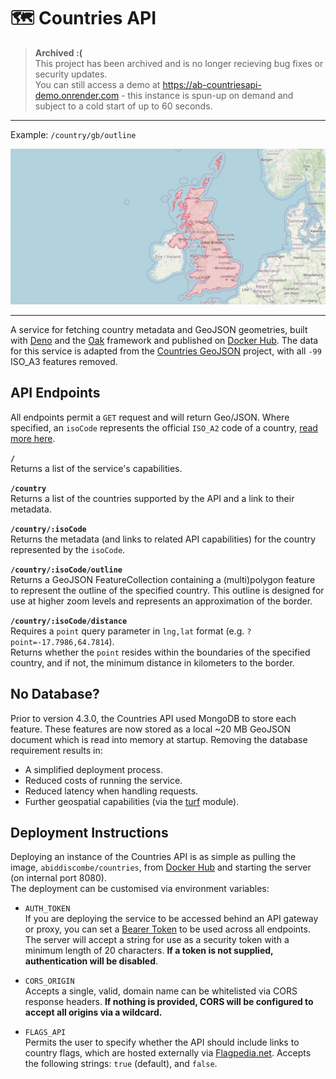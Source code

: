 # 🗺️ Countries API

> **Archived :(**\
> This project has been archived and is no longer recieving bug fixes or security updates. \
> You can still access a demo at https://ab-countriesapi-demo.onrender.com - this instance is spun-up on demand and subject to a cold start of up to 60 seconds.

---

Example: `/country/gb/outline`

![Example country outline for "gb", demonstrated on top of an OpenStreetMap basemap.](./media/banner.png)

---

A service for fetching country metadata and GeoJSON geometries, built with [Deno](https://deno.com/runtime) and the [Oak](https://oakserver.github.io/oak/) framework and published on [Docker Hub](https://hub.docker.com/r/abiddiscombe/countries). The data for this service is adapted from the [Countries GeoJSON](https://github.com/datasets/geo-countries) project, with all `-99` ISO_A3 features removed.

## API Endpoints
All endpoints permit a `GET` request and will return Geo/JSON. Where specified, an `isoCode` represents the official `ISO_A2` code of a country, [read more here](https://en.wikipedia.org/wiki/ISO_3166-1_alpha-3).


**`/`**\
Returns a list of the service's capabilities.

**`/country`**\
Returns a list of the countries supported by the API and a link to their metadata.

**`/country/:isoCode`**\
Returns the metadata (and links to related API capabilities) for the country represented by the `isoCode`.

**`/country/:isoCode/outline`**\
Returns a GeoJSON FeatureCollection containing a (multi)polygon feature to represent the outline of the specified country. This outline is designed for use at higher zoom levels and represents an approximation of the border.

**`/country/:isoCode/distance`**\
Requires a `point` query parameter in `lng,lat` format (e.g. `?point=-17.7986,64.7814`).\
Returns whether the `point` resides within the boundaries of the specified country, and if not, the minimum distance in kilometers to the border.

## No Database?
Prior to version 4.3.0, the Countries API used MongoDB to store each feature. These features are now stored as a local ~20 MB GeoJSON document which is read into memory at startup. Removing the database requirement results in:
- A simplified deployment process.
- Reduced costs of running the service.
- Reduced latency when handling requests.
- Further geospatial capabilities (via the [turf](https://turfjs.org/) module).

## Deployment Instructions
Deploying an instance of the Countries API is as simple as pulling the image, `abiddiscombe/countries`, from [Docker Hub](https://hub.docker.com/r/abiddiscombe/countries) and starting the server (on internal port 8080).\
The deployment can be customised via environment variables:

- `AUTH_TOKEN`\
If you are deploying the service to be accessed behind an API gateway or proxy, you can set a [Bearer Token](https://swagger.io/docs/specification/authentication/bearer-authentication/) to be used across all endpoints. The server will accept a string for use as a security token with a minimum length of 20 characters. **If a token is not supplied, authentication will be disabled**.

- `CORS_ORIGIN`\
Accepts a single, valid, domain name can be whitelisted via CORS response headers. **If nothing is provided, CORS will be configured to accept all origins via a wildcard.**

- `FLAGS_API`\
Permits the user to specify whether the API should include links to country flags, which are hosted externally via [Flagpedia.net](https://flagpedia.net/). Accepts the following strings: `true` (default), and `false`.
